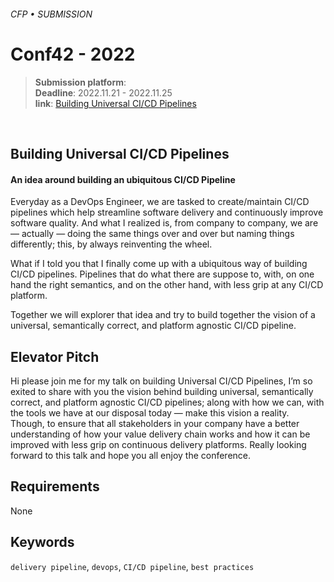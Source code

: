 ###### CFP • SUBMISSION
# Conf42 - 2022


> **Submission platform**: <br>
> **Deadline**: 2022.11.21 - 2022.11.25<br>
> **link**: [Building Universal CI/CD Pipelines](https://www.conf42.com/DevSecOps_2022_Lionel_Lonkap_Tsamba_building_universal_cicd_pipelines)

<br>

## Building Universal CI/CD Pipelines
#### An idea around building an ubiquitous CI/CD Pipeline

Everyday as a DevOps Engineer, we are tasked to create/maintain CI/CD pipelines which help streamline software delivery and continuously improve software quality. And what I realized is, from company to company, we are — actually — doing the same things over and over but naming things differently; this, by always reinventing the wheel. 

What if I told you that I finally come up with a ubiquitous way of building CI/CD pipelines. Pipelines that do what there are suppose to, with, on one hand the right semantics, and on the other hand, with less grip at any CI/CD platform.

Together we will explorer that idea and try to build together the vision of a universal, semantically correct, and platform agnostic CI/CD pipeline.

## Elevator Pitch 

Hi please join me for my talk on building Universal CI/CD Pipelines, I’m so exited to share with you the vision behind building universal, semantically correct, and platform agnostic CI/CD pipelines; along with how we can, with the tools we have at our disposal today — make this vision a reality. Though, to ensure that all stakeholders in your company have a better understanding of how your value delivery chain works and how it can be improved with less grip on continuous delivery platforms.
Really looking forward to this talk and hope you all enjoy the conference.


## Requirements

None

## Keywords

`delivery pipeline`, `devops`, `CI/CD pipeline`, `best practices`

